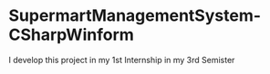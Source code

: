 # SupermartManagementSystem-CSharpWinform
I develop this project in my 1st Internship in my 3rd Semister
